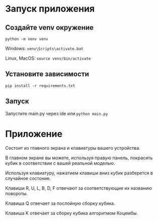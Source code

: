 # Запуск приложения
## Создайте venv окружение
```python -m venv venv```

Windows:
```venv\Scripts\activate.bat```

Linux, MacOS:
```source venv/bin/activate```

## Установите зависимости
```pip install -r requirements.txt```

## Запуск
Запустите main.py через ide или 
```python main.py```


# Приложение
Состоит из главного экрана и клавиатуры вашего устройства.

В главном экране вы можете, используя правую панель, покрасить кубик в соответствии с вашей реальной моделью.

Используя клавиатуру, нажатием клавиши вниз кубик разберется в случайное состоние.

Клавиши R, U, L, B, D, F отвечают за соответствующие их названию повороты. 

Клавиша Q отвечает за послойную сборку кубика.

Клавиша K отвечает за сборку кубика алгоритмом Коцембы.